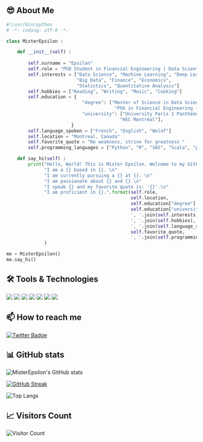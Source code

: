 <!-- 
# Hey there :wave:
<img src="https://raw.githubusercontent.com/misterepsilon/misterepsilon/master/resources/banner.png" alt="Hello world">
-->


## 😎 About Me 
```python
#!/usr/bin/python
# -*- coding: utf-8 -*-

class MisterEpsilon :

    def __init__(self) :
        
        self.surname = "Epsilon"
        self.role = "PhD Student in Financial Engineering | Data Scientist"
        self.interests = ["Data Science", "Machine Learning", "Deep Learning", 
                          "Big Data", "Finance", "Economics", 
                          "Statistics", "Quantitative Analysis"]
        self.hobbies = ["Reading", "Writing", "Music", "Cooking"]
        self.education = {
                            "degree": ["Master of Science in Data Science", 
                                        "PhD in Financial Engineering (in progress)"],
                            "university": ["University Paris 1 Panthéon-Sorbonne", 
                                          "HEC Montréal"],
                        }
        self.language_spoken = ["French", "English", "Wolof"]
        self.location = "Montreal, Canada"
        self.favorite_quote = "No weakness, strive for greatness "
        self.programming_languages = ["Python", "R", "SAS", "Scala", "pySPARK"]

    def say_hi(self) :
        print("Hello, World! This is Mister Epsilon. Welcome to my GitHub profile. \n"
              "I am a {} based in {}. \n"
              "I am currently pursuing a {} at {}. \n"
              "I am passionate about {} and {}.\n"
              "I speak {} and my favorite quote is: '{}'.\n"
              "I am proficient in {}.".format(self.role, 
                                              self.location, 
                                              self.education["degree"][1], 
                                              self.education["university"][1], 
                                              ', '.join(self.interests), 
                                              ', '.join(self.hobbies), 
                                              ', '.join(self.language_spoken), 
                                              self.favorite_quote, 
                                              ', '.join(self.programming_languages))
              )

me = MisterEpsilon()
me.say_hi()
```

## 🛠️ Tools & Technologies
[![](https://img.shields.io/badge/Code-Python-informational?style=flat&logo=python)](https://www.python.org/)
[![](https://img.shields.io/badge/Code-R-informational?style=flat&logo=r)](https://www.r-project.org/)
[![](https://img.shields.io/badge/Code-SAS-informational?style=flat&logo=sas)](https://www.sas.com/)
[![](https://img.shields.io/badge/Editor-VS_Code-informational?style=flat&logo=visual-studio-code)](https://code.visualstudio.com/)
[![](https://img.shields.io/badge/Code-Scala-informational?style=flat&logo=scala)](https://www.scala-lang.org/)
[![](https://img.shields.io/badge/Tools-SPARK-informational?style=flat&logo=apache-spark)](https://spark.apache.org/)
[![](https://img.shields.io/badge/OS-Linux-informational?style=flat&logo=linux)](https://www.linux.org/)



## 📫 How to reach me
<!-- 
[![Linkedin Badge](https://img.shields.io/badge/-MisterEpsilon-blue?style=flat-square&logo=Linkedin&logoColor=white&link=https://www.linkedin.com/in/mister-epsilon/)](https://www.linkedin.com/in/mister-epsilon/)
--> 
[![Twitter Badge](https://img.shields.io/badge/-MisterEpsilon-1ca0f1?style=flat-square&logo=twitter&logoColor=white&link=https://twitter.com/MisterEpsilon)](https://twitter.com/mister_epsilon_)
<!-- 
[![Instagram Badge](https://img.shields.io/badge/-MisterEpsilon-E4405F?style=flat-square&logo=instagram&logoColor=white&link=https://www.instagram.com/mister.epsilon/)](https://www.instagram.com/mister.epsilon/)
 
[![GitHub Badge](https://img.shields.io/badge/-MisterEpsilon-100000?style=flat-square&logo=github&logoColor=white&link=)]
-->
## 📊 GitHub stats
<!-- Adjust the size here:
-->

![MisterEpsilon's GitHub stats](https://github-readme-stats.vercel.app/api?username=misterepsilon&show_icons=true&theme=dracula)

[![GitHub Streak](https://github-readme-streak-stats.herokuapp.com/?user=misterepsilon&theme=dracula)](https://git.io/streak-stats)

![Top Langs](https://github-readme-stats.vercel.app/api/top-langs/?username=misterepsilon&theme=dracula) 

## 📈 Visitors Count
![Visitor Count](https://profile-counter.glitch.me/misterepsilon/count.svg)



<!-- 
## 👀 GitHub stats 
| <a href="https://github.com/misterepsilon/github-readme-stats"><img align="center" src="https://github-readme-stats.vercel.app/api?username=misterepsilon&show_icons=true&theme=tokyonight&hide_border=true" alt="Anurag's github stats" /></a> | <a href="https://github.com/misterepsilon/github-readme-stats"><img align="center" src="https://github-readme-stats.vercel.app/api/top-langs/?username=misterepsilon&theme=tokyonight&hide_border=true" /></a> |
| ------------- | ------------- |
-->
<!-- 
## Stats summary 📈
<!-- 
<p align="center">
<img width="45%" src="https://github-readme-stats.vercel.app/api/top-langs?username=misterepsilon&show_icons=true&theme=dracula&title_color=ff8000&text_color=ffffff&bg_color=6a6a6a&locale=en&layout=compact&hide_border=true" alt="misterepsilon" /> 
<img width="50%" src="https://github-readme-stats.vercel.app/api?username=misterepsilon&show_icons=true&theme=dracula&title_color=ff8000&text_color=ffffff&bg_color=6a6a6a&locale=en&hide_border=true" alt="misterepsilon" />
<img width="52%" src="https://github-readme-streak-stats.herokuapp.com/?user=misterepsilon&theme=highcontrast&hide_border=true" alt="misterepsilon" />
</p>

<!-- 
## 📈 📉 Activity Graph
[![misterepsilon's GitHub Activity Graph](https://activity-graph.herokuapp.com/graph?username=misterepsilon&theme=tokyonight)](https://github.io/misterepsilon)

## <h2 align="center">Visitor Count</h2>
 <p align="center"> 
 <img src="https://profile-counter.glitch.me/{misterepsilon}/count.svg" alt="misterepsilon"/>
</p>
-->

<!-- 
<p align="center"> 
  Visitor count<br>
  <img src="https://profile-counter.glitch.me/misterepsilon/count.svg" />
</p>
-->
<!-- 
## 🔥 Streak stats
GitHub Readme Streak Stats - https://github.com/misterepsilon/github-readme-streak-stats 
<p align="center">
  <a href="https://github.com/misterepsilon/github-readme-streak-stats">
    <img title="🔥 Get streak stats for your profile at git.io/streak-stats" alt="misterepsilon's streak" src="https://github-readme-streak-stats.herokuapp.com/?user=misterepsilon&theme=tokyonight&hide_border=true"/>
  </a>
-->





